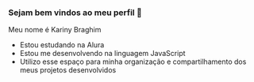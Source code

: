 ### Sejam bem vindos ao meu perfil 🌠

Meu nome é Kariny Braghim

- Estou estudando na Alura
- Estou me desenvolvendo na linguagem JavaScript
- Utilizo esse espaço para minha organização e compartilhamento dos meus projetos desenvolvidos


